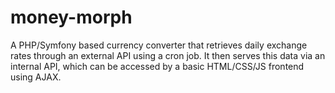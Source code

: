# money-morph
A PHP/Symfony based currency converter that retrieves daily exchange rates through an external API using a cron job. It then serves this data via an internal API, which can be accessed by a basic HTML/CSS/JS frontend using AJAX.
